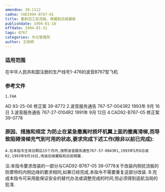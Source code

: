 ```yaml
---
amendno: 39-1112
cadno: CAD1994-B767-01
title: 重新加工扰流板、襟翼和后缘翼板
publishdate: 1994-01-18
effdate: 1994-01-31
tags: B767
categories: 华北管理局
author: 王晓明
---
```


### 适用范围 
在中华人民共和国注册的生产线号1-476的波音B767型飞机

<!--more-->
### 参考文件
    1.FAA 
AD 93-25-06  修正案 39-8772 
    2.波音服务通告 767-57-0043R2 1993年 9月 16日
    3.波音服务通告 767-27-0104R2 1991年 9月 12日
 4.CAD92-B767-05 修正案 39-0778 

### 原因、措施和规定 为防止在紧急撤离时损坏机翼上面的撤离滑梯,而导致阻碍滑梯充气到可用的状态,要求完成下述工作(除非以前已完成): 
    A.在本指令生效日期后15个月内,按照波音服务通告767-57-0043R1,1993年5月6日或R2,1993年9月16日,改装后缘翼板和后部襟翼. 
注:本指令要求改装的一部分与CAD92-B767-05 39-0778关于改装内侧扰流板的防摩带的内侧边缘的要求相同,如果已经完成,本指令不需要重复这部分改装. 
    B.完成本指令可采用能保证安全的替代办法或调整完成的时间,但必须得到适航当局的批准.

    
